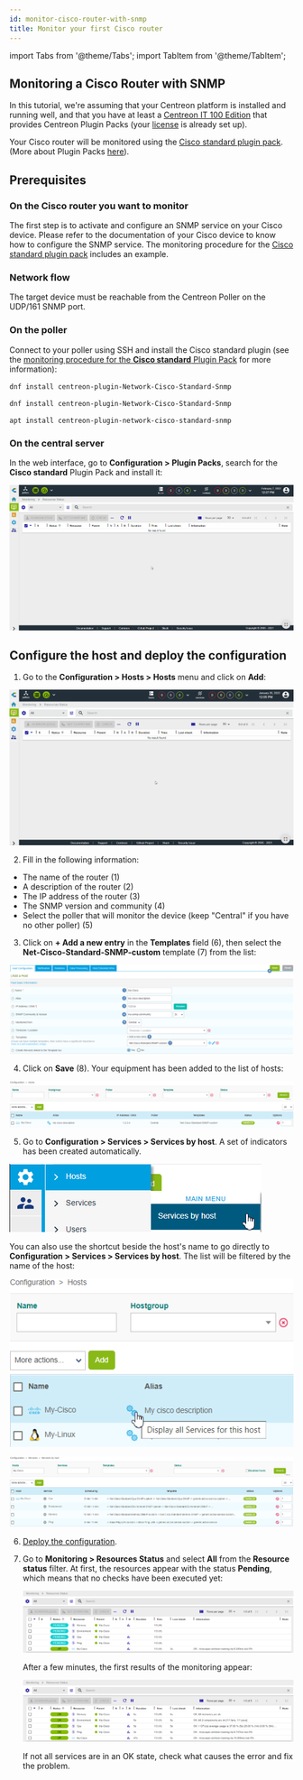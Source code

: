 ```yaml
---
id: monitor-cisco-router-with-snmp
title: Monitor your first Cisco router
---
```


import Tabs from '@theme/Tabs';
import TabItem from '@theme/TabItem';

## Monitoring a Cisco Router with SNMP


In this tutorial, we're assuming that your Centreon platform is installed and running well, and that you have at least a [Centreon IT 100 Edition](it100.md) that provides Centreon Plugin Packs (your [license](../administration/licenses.md) is already set up).

Your Cisco router will be monitored using the [Cisco standard plugin pack](/pp/integrations/plugin-packs/procedures/network-cisco-standard-snmp). (More about Plugin Packs [here](../monitoring/pluginpacks.md)). 


## Prerequisites

### On the Cisco router you want to monitor


The first step is to activate and configure an SNMP service on your Cisco device.
Please refer to the documentation of your Cisco device to know how to configure the SNMP service. The monitoring procedure for the [Cisco standard plugin pack](/pp/integrations/plugin-packs/procedures/network-cisco-standard-snmp) includes an example.


### Network flow

The target device must be reachable from the Centreon Poller on the UDP/161 SNMP port.

### On the poller

Connect to your poller using SSH and install the Cisco standard plugin (see the [monitoring procedure for the **Cisco standard** Plugin Pack](/pp/integrations/plugin-packs/procedures/network-cisco-standard-snmp) for more information):

<Tabs groupId="sync">
<TabItem value="Alma / RHEL / Oracle Linux 8" label="Alma / RHEL / Oracle Linux 8">

``` shell
dnf install centreon-plugin-Network-Cisco-Standard-Snmp
```

</TabItem>
<TabItem value="Alma / RHEL / Oracle Linux 9" label="Alma / RHEL / Oracle Linux 9">

``` shell
dnf install centreon-plugin-Network-Cisco-Standard-Snmp
```

</TabItem>
<TabItem value="Debian 11" label="Debian 11">

```shell
apt install centreon-plugin-network-cisco-standard-snmp
```

</TabItem>

</Tabs>

### On the central server

In the web interface, go to **Configuration > Plugin Packs**, search for the **Cisco standard** Plugin Pack and install it:

![image](../assets/getting-started/quick_start_cisco_0.gif)

## Configure the host and deploy the configuration

1. Go to the **Configuration > Hosts > Hosts** menu and click on **Add**:

  ![image](../assets/getting-started/quick_start_cisco_1.gif)

2. Fill in the following information:

  * The name of the router (1)
  * A description of the router (2)
  * The IP address of the router (3)
  * The SNMP version and community (4)
  * Select the poller that will monitor the device (keep "Central" if you have no other poller) (5)

3. Click on **+ Add a new entry** in the **Templates** field (6), then select the **Net-Cisco-Standard-SNMP-custom** template (7) from the list:

  ![image](../assets/getting-started/quick_start_cisco_2.png)

4. Click on **Save** (8). Your equipment has been added to the list of hosts:

  ![image](../assets/getting-started/quick_start_cisco_3.png)

5. Go to **Configuration > Services > Services by host**. A set of indicators has been created automatically.

  ![image](../assets/getting-started/quick_start_cisco_4a.png)

  You can also use the shortcut beside the host's name to go directly to **Configuration > Services > Services by host**. The list will be filtered by the name of the host:

  ![image](../assets/getting-started/quick_start_cisco_4b.png)

  ![image](../assets/getting-started/quick_start_cisco_5.png)

6. [Deploy the configuration](../monitoring/monitoring-servers/deploying-a-configuration.md).

7. Go to **Monitoring > Resources Status** and select **All** from the **Resource status** filter. At first, the resources appear with the status **Pending**, which means that no checks have been executed yet:

   ![image](../assets/getting-started/quick_start_cisco_6.png)

   After a few minutes, the first results of the monitoring appear:

   ![image](../assets/getting-started/quick_start_cisco_7.png)

   If not all services are in an OK state, check what causes the error and fix the problem.
